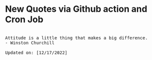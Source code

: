 # New Quotes via Github action and Cron Job

<pre>
<!-- #quote -->
Attitude is a little thing that makes a big difference.
- Winston Churchill

Updated on: [12/17/2022]
<!-- #quoteEnd -->
</pre>
